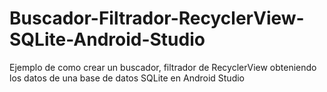 # Buscador-Filtrador-RecyclerView-SQLite-Android-Studio
Ejemplo de como crear un buscador, filtrador de RecyclerView obteniendo los datos de una base de datos SQLite en Android Studio
